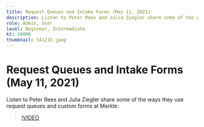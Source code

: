 ```yaml
---
title: Request Queues and Intake Forms (May 11, 2021)
description: Listen to Peter Rees and Julia Ziegler share some of the ways they use request queues and custom forms at Merkle.
role: Admin, User
level: Beginner, Intermediate
kt: 10006
thumbnail: 341215.jpeg
---
```

# Request Queues and Intake Forms (May 11, 2021)

Listen to Peter Rees and Julia Ziegler share some of the ways they use request queues and custom forms at Merkle.

>[!VIDEO](https://video.tv.adobe.com/v/341215/?quality=12&learn=on)

